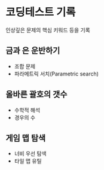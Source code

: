 # 코딩테스트 기록

인상깊은 문제의 핵심 키워드 등을 기록

## 금과 은 운반하기

* 조합 문제
* 파라메트릭 서치(Parametric search)

## 올바른 괄호의 갯수

* 수학적 해석
* 경우의 수

## 게임 맵 탐색

* 너비 우선 탐색
* 타일 맵 유틸

